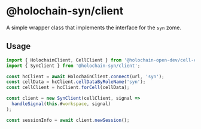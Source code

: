 # @holochain-syn/client

A simple wrapper class that implements the interface for the `syn` zome.

## Usage

```js
import { HolochainClient, CellClient } from '@holochain-open-dev/cell-client';
import { SynClient } from '@holochain-syn/client';

const hcClient = await HolochainClient.connect(url, 'syn');
const cellData = hcClient.cellDataByRoleName('syn');
const cellClient = hcClient.forCell(cellData);

const client = new SynClient(cellClient, signal =>
  handleSignal(this.#workspace, signal)
);

const sessionInfo = await client.newSession();
```
